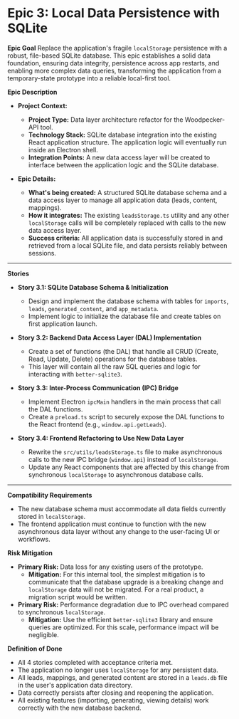 # Epic 3: Local Data Persistence with SQLite

**Epic Goal**
Replace the application's fragile `localStorage` persistence with a robust, file-based SQLite database. This epic establishes a solid data foundation, ensuring data integrity, persistence across app restarts, and enabling more complex data queries, transforming the application from a temporary-state prototype into a reliable local-first tool.

**Epic Description**
*   **Project Context:**
    *   **Project Type:** Data layer architecture refactor for the Woodpecker-API tool.
    *   **Technology Stack:** SQLite database integration into the existing React application structure. The application logic will eventually run inside an Electron shell.
    *   **Integration Points:** A new data access layer will be created to interface between the application logic and the SQLite database.

*   **Epic Details:**
    *   **What's being created:** A structured SQLite database schema and a data access layer to manage all application data (leads, content, mappings).
    *   **How it integrates:** The existing `leadsStorage.ts` utility and any other `localStorage` calls will be completely replaced with calls to the new data access layer.
    *   **Success criteria:** All application data is successfully stored in and retrieved from a local SQLite file, and data persists reliably between sessions.

---

**Stories**

*   **Story 3.1: SQLite Database Schema & Initialization**
    *   Design and implement the database schema with tables for `imports`, `leads`, `generated_content`, and `app_metadata`.
    *   Implement logic to initialize the database file and create tables on first application launch.

*   **Story 3.2: Backend Data Access Layer (DAL) Implementation**
    *   Create a set of functions (the DAL) that handle all CRUD (Create, Read, Update, Delete) operations for the database tables.
    *   This layer will contain all the raw SQL queries and logic for interacting with `better-sqlite3`.

*   **Story 3.3: Inter-Process Communication (IPC) Bridge**
    *   Implement Electron `ipcMain` handlers in the main process that call the DAL functions.
    *   Create a `preload.ts` script to securely expose the DAL functions to the React frontend (e.g., `window.api.getLeads`).

*   **Story 3.4: Frontend Refactoring to Use New Data Layer**
    *   Rewrite the `src/utils/leadsStorage.ts` file to make asynchronous calls to the new IPC bridge (`window.api`) instead of `localStorage`.
    *   Update any React components that are affected by this change from synchronous `localStorage` to asynchronous database calls.

---

**Compatibility Requirements**
*   The new database schema must accommodate all data fields currently stored in `localStorage`.
*   The frontend application must continue to function with the new asynchronous data layer without any change to the user-facing UI or workflows.

**Risk Mitigation**
*   **Primary Risk:** Data loss for any existing users of the prototype.
    *   **Mitigation:** For this internal tool, the simplest mitigation is to communicate that the database upgrade is a breaking change and `localStorage` data will not be migrated. For a real product, a migration script would be written.
*   **Primary Risk:** Performance degradation due to IPC overhead compared to synchronous `localStorage`.
    *   **Mitigation:** Use the efficient `better-sqlite3` library and ensure queries are optimized. For this scale, performance impact will be negligible.

**Definition of Done**
*   All 4 stories completed with acceptance criteria met.
*   The application no longer uses `localStorage` for any persistent data.
*   All leads, mappings, and generated content are stored in a `leads.db` file in the user's application data directory.
*   Data correctly persists after closing and reopening the application.
*   All existing features (importing, generating, viewing details) work correctly with the new database backend.
